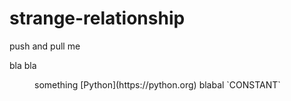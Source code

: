 # strange-relationship
push and pull me


<dl>
<dt>bla bla</dt>
<dd><p>something [Python](https://python.org) blabal  `CONSTANT` </p></dd>
</dl>

